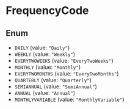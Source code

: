 # FrequencyCode

## Enum

* `DAILY` (value: `"Daily"`)
* `WEEKLY` (value: `"Weekly"`)
* `EVERYTWOWEEKS` (value: `"EveryTwoWeeks"`)
* `MONTHLY` (value: `"Monthly"`)
* `EVERYTWOMONTHS` (value: `"EveryTwoMonths"`)
* `QUARTERLY` (value: `"Quarterly"`)
* `SEMIANNUAL` (value: `"SemiAnnual"`)
* `ANNUAL` (value: `"Annual"`)
* `MONTHLYVARIABLE` (value: `"MonthlyVariable"`)
